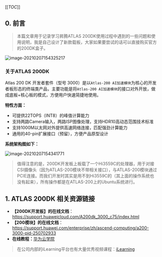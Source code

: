 [[_TOC_]]

## 0. 前言

> 本篇文章用于记录学习昇腾ATLAS 200DK使用过程中遇到的一些问题和使用说明，我是自己设计了新款载板，大家如果要尝试的话可以直接购买官方的200DK盒子。

![image-20210207154325217](/.assets/home/image-20210207154325217.png)

### 关于ATLAS 200DK

Atlas 200 DK 开发者套件（型号 3000）是以`Atlas-200 AI加速模块`为核心的开发者板形态的终端类产品，主要功能是将`Atlas-200 AI加速模块`的接口对外开放，做成底板+核心板的模式，方便用户快速简捷地使用。

**特性方面：**

* 可提供22TOPS（INT8）的峰值计算能力
* 支持两路Camera输入，两路ISP图像处理，支持HDR10高动态范围技术标准
* 支持1000M以太网对外提供高速网络连接，匹配强劲计算能力
* 通用的40-pin扩展接口（预留），方便产品原型设计

**系统架构图如下：**

![image-20210207154341771](/.assets/home/image-20210207154341771.png)

> 值得注意的是，200DK开发板上板载了一个Hi3559C的处理器，用于对接CSI摄像头（因为ATLAS-200模块不带相关接口），与ATLAS-200模块通过PCIE连接。而我们开发时其实是用不到Hi3559C的（其上面的操作系统也没有起来），所有操作都是在ATLAS-200上的Ubuntu系统进行。

## 1. ATLAS 200DK 相关资源链接

* **【200DK开发板】的在线文档**：https://support.huaweicloud.com/A200dk_3000_c75/index.html
* **【200模块】的在线文档**：https://support.huawei.com/enterprise/zh/ascend-computing/a200-3000-pid-250702933
* **在线教程：**[华为云学院](https://education.huaweicloud.com/courses/course-v1:HuaweiX+CBUCNXA001+Self-paced/about?isAuth=0&cfrom=hwc)

> 在公司内部的iLearning平台也有大量优秀视频课程：[iLearning](http://ilearning.huawei.com/edx/next/portal/programs/shengteng/)